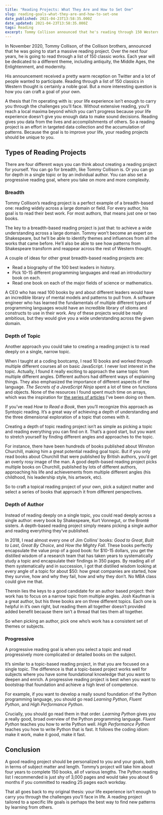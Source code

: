 ```yaml
---
title: "Reading Projects: What They Are and How to Set One"
slug: reading-goals-what-they-are-and-how-to-set-one
date_published: 2021-04-23T13:58:35.000Z
date_updated: 2021-04-23T13:58:35.000Z
tags: Reading
excerpt: Tommy Collison announced that he's reading through 150 Western classics over the next four years. What are reading projects and how can they help you achieve your goals?
---
```


In November 2020, Tommy Collison, of the Collison brothers, announced that he was going to start a massive reading project. Over the next four years, he is going to read through a list of 150 classic works. Each year will be dedicated to a different theme, including antiquity, the Middle Ages, the Enlightenment, and modernity.

His announcement received a pretty warm reception on Twitter and a lot of people wanted to participate. Reading through a list of 150 classics in Western thought is certainly a noble goal. But a more interesting question is how you can craft a goal of your own.

A thesis that I’m operating with is: your life experience isn’t enough to carry you through the challenges you’ll face. Without extensive reading, you’ll reach a local maxima beyond which you can’t progress because your life experience doesn’t give you enough data to make sound decisions. Reading gives you data from the lives and accomplishments of others. So a reading project is an effort in targeted data collection and the accumulation of patterns. Because the goal is to improve your life, your reading projects should be unique to you.

## Types of Reading Projects

There are four different ways you can think about creating a reading project for yourself. You can go for breadth, like Tommy Collison is. Or you can go for depth in a single topic or by an individual author. You can also set a progressive reading goal, where you take on more and more complexity.

### Breadth

Tommy Collison’s reading project is a perfect example of a breadth-based one: reading widely across a large domain or field. For every author, his goal is to read their best work. For most authors, that means just one or two books.

The key to a breadth-based reading project is just that: to achieve a wide understanding across a large domain. Tommy won’t become an expert on Shakespeare, but he’ll be able to identify themes and influences from all the works that came before. He’ll also be able to see how patterns from Shakespeare transform and reappear across the rest of Western thought.

A couple of ideas for other great breadth-based reading projects are:

- Read a biography of the 100 best leaders in history.
- Pick 10-15 different programming languages and read an introductory book on each.
- Read one book on each of the major fields of science or mathematics.

A CEO who has read 100 books by and about different leaders would have an incredible library of mental models and patterns to pull from. A software engineer who has learned the fundamentals of multiple different types of programming languages would have an incredible library of idioms and constructs to use in their work. Any of these projects would be really ambitious, but they would give you a wide understanding across the given domain.

### Depth of Topic

Another approach you could take to creating a reading project is to read deeply on a single, narrow topic.

When I taught at a coding bootcamp, I read 10 books and worked through multiple different courses all on basic JavaScript. I never lost interest in the topic. Actually, I found it really exciting to approach the same topic from multiple different angles. Different authors had different ways of explaining things. They also emphasized the importance of different aspects of the language. *The Secrets of a JavaScript Ninja* spent a lot of time on functions and objects. None of the resources I found spent much time on arrays, which was the inspiration for [the series of articles](https://zkf.io/tag/javascript/) I’ve been doing on them.

If you’ve read *How to Read a Book*, then you’ll recognize this approach as Syntopic reading. It’s a great way of achieving a depth of understanding and the three dimensional exploration of a topic that comes with it.

Creating a depth of topic reading project isn’t as simple as picking a topic and reading everything you can find on it. That’s a good start, but you want to stretch yourself by finding different angles and approaches to the topic.

For instance, there have been hundreds of books published about Winston Churchill, making him a great potential reading goal topic. But if you only read books about Churchill that were published by British authors, you’d get an overly rosy image of the man. A good depth-based reading project picks multiple books on Churchill, published by lots of different authors, approaching his life and achievements from multiple different angles (his childhood, his leadership style, his artwork, etc).

So to craft a topical reading project of your own, pick a subject matter and select a series of books that approach it from different perspectives.

### Depth of Author

Instead of reading deeply on a single topic, you could read deeply across a single author: every book by Shakespeare, Kurt Vonnegut, or the Brontë sisters. A depth-based reading project simply means picking a single author and reading everything they’ve published.

In 2018, I read almost every one of Jim Collins’ books: *Good to Great*, *Built to Last*, *Great By Choice*, and *How the Mighty Fall*. These books perfectly encapsulate the value prop of a good book: for $10-15 dollars, you get the distilled wisdom of a research team that has taken years to systematically study a topic and encapsulate their findings in 350 pages. By reading all of them systematically and in succession, I got that distilled wisdom looking at every angle of a topic for about $50: how great companies are started, how they survive, how and why they fail, how and why they don’t. No MBA class could give me that.

Therein lies the keys to a good candidate for an author based project: their work has to focus on a narrow topic from multiple angles. Josh Kaufman is a great author, but his three books are on three different topics. Each one is helpful in it’s own right, but reading them all together doesn’t provided added benefit because there isn’t a thread that ties them all together.

So when picking an author, pick one who’s work has a consistent set of themes or subjects.

### Progressive

A progressive reading goal is when you select a topic and read progressively more complicated or detailed books on the subject.

It’s similar to a topic-based reading project, in that you are focused on a single topic. The difference is that a topic-based project works well for subjects where you have some foundational knowledge that you want to deepen and enrich. A progressive reading project is best when you want to bootstrap that foundation and achieve a high level of competence.

For example, if you want to develop a really sound foundation of the Python programming language, you should go read *Learning Python*, *Fluent Python*, and *High Performance Python*.

Crucially, you should go read them in that order. *Learning Python* gives you a really good, broad overview of the Python programming language. *Fluent Python* teaches you how to write Python well. *High Performance Python* teaches you how to write Python that is fast. It follows the coding idiom: make it work, make it good, make it fast.

## Conclusion

A good reading project should be personalized to you and your goals, both in terms of subject matter and length. Tommy’s project will take him about four years to complete 150 books, all of various lengths. The Python reading list I recommended is just shy of 3,000 pages and would take you about 6 months if you committed to reading 25 pages each workday.

That all goes back to my original thesis: your life experience isn’t enough to carry you through the challenges you’ll face in life. A reading project tailored to a specific life goals is perhaps the best way to find new patterns by learning from others.
